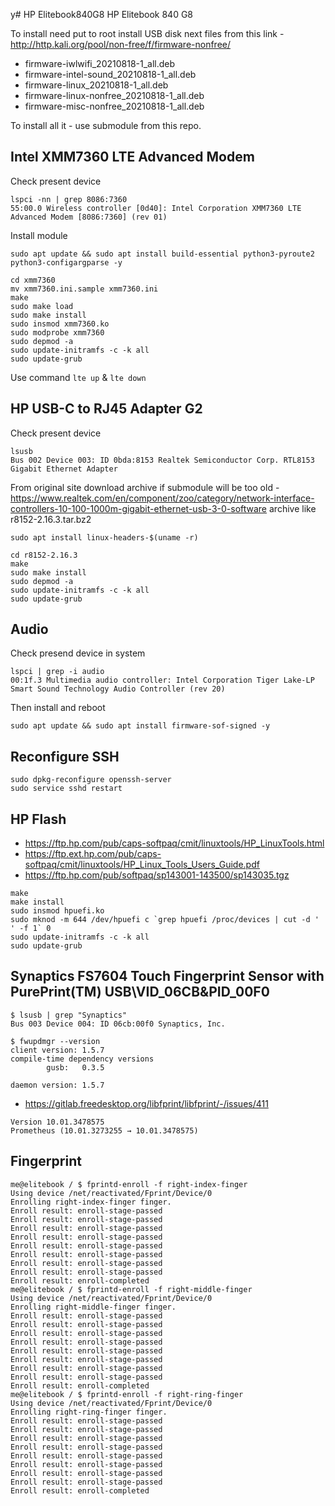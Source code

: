 y# HP Elitebook840G8
HP Elitebook 840 G8

To install need put to root install USB disk next files from this link - http://http.kali.org/pool/non-free/f/firmware-nonfree/
* firmware-iwlwifi_20210818-1_all.deb
* firmware-intel-sound_20210818-1_all.deb
* firmware-linux_20210818-1_all.deb
* firmware-linux-nonfree_20210818-1_all.deb
* firmware-misc-nonfree_20210818-1_all.deb


To install all it - use submodule from this repo.

## Intel XMM7360 LTE Advanced Modem

Check present device
```
lspci -nn | grep 8086:7360
55:00.0 Wireless controller [0d40]: Intel Corporation XMM7360 LTE Advanced Modem [8086:7360] (rev 01)
```
Install module
```
sudo apt update && sudo apt install build-essential python3-pyroute2 python3-configargparse -y

cd xmm7360
mv xmm7360.ini.sample xmm7360.ini
make
sudo make load
sudo make install
sudo insmod xmm7360.ko
sudo modprobe xmm7360
sudo depmod -a
sudo update-initramfs -c -k all
sudo update-grub
```
Use command `lte up` & `lte down`

## HP USB-C to RJ45 Adapter G2

Check present device
```
lsusb
Bus 002 Device 003: ID 0bda:8153 Realtek Semiconductor Corp. RTL8153 Gigabit Ethernet Adapter
```

From original site download archive if submodule will be too old - https://www.realtek.com/en/component/zoo/category/network-interface-controllers-10-100-1000m-gigabit-ethernet-usb-3-0-software archive like r8152-2.16.3.tar.bz2

```
sudo apt install linux-headers-$(uname -r)

cd r8152-2.16.3
make
sudo make install
sudo depmod -a
sudo update-initramfs -c -k all
sudo update-grub
```

## Audio

Check presend device in system
```
lspci | grep -i audio
00:1f.3 Multimedia audio controller: Intel Corporation Tiger Lake-LP Smart Sound Technology Audio Controller (rev 20)
```
Then install and reboot
```
sudo apt update && sudo apt install firmware-sof-signed -y
```

## Reconfigure SSH

```
sudo dpkg-reconfigure openssh-server
sudo service sshd restart
```

## HP Flash

* https://ftp.hp.com/pub/caps-softpaq/cmit/linuxtools/HP_LinuxTools.html
* https://ftp.ext.hp.com/pub/caps-softpaq/cmit/linuxtools/HP_Linux_Tools_Users_Guide.pdf
* https://ftp.hp.com/pub/softpaq/sp143001-143500/sp143035.tgz

```
make
make install
sudo insmod hpuefi.ko
sudo mknod -m 644 /dev/hpuefi c `grep hpuefi /proc/devices | cut -d ' ' -f 1` 0
sudo update-initramfs -c -k all
sudo update-grub
```

## Synaptics FS7604 Touch Fingerprint Sensor with PurePrint(TM) USB\VID_06CB&PID_00F0

```
$ lsusb | grep "Synaptics"
Bus 003 Device 004: ID 06cb:00f0 Synaptics, Inc.
```

```
$ fwupdmgr --version
client version: 1.5.7
compile-time dependency versions
        gusb:   0.3.5

daemon version: 1.5.7
```
* https://gitlab.freedesktop.org/libfprint/libfprint/-/issues/411
```
Version 10.01.3478575
Prometheus (10.01.3273255 → 10.01.3478575)
```

## Fingerprint

```
me@elitebook / $ fprintd-enroll -f right-index-finger
Using device /net/reactivated/Fprint/Device/0
Enrolling right-index-finger finger.
Enroll result: enroll-stage-passed
Enroll result: enroll-stage-passed
Enroll result: enroll-stage-passed
Enroll result: enroll-stage-passed
Enroll result: enroll-stage-passed
Enroll result: enroll-stage-passed
Enroll result: enroll-stage-passed
Enroll result: enroll-stage-passed
Enroll result: enroll-completed
me@elitebook / $ fprintd-enroll -f right-middle-finger
Using device /net/reactivated/Fprint/Device/0
Enrolling right-middle-finger finger.
Enroll result: enroll-stage-passed
Enroll result: enroll-stage-passed
Enroll result: enroll-stage-passed
Enroll result: enroll-stage-passed
Enroll result: enroll-stage-passed
Enroll result: enroll-stage-passed
Enroll result: enroll-stage-passed
Enroll result: enroll-stage-passed
Enroll result: enroll-completed
me@elitebook / $ fprintd-enroll -f right-ring-finger
Using device /net/reactivated/Fprint/Device/0
Enrolling right-ring-finger finger.
Enroll result: enroll-stage-passed
Enroll result: enroll-stage-passed
Enroll result: enroll-stage-passed
Enroll result: enroll-stage-passed
Enroll result: enroll-stage-passed
Enroll result: enroll-stage-passed
Enroll result: enroll-stage-passed
Enroll result: enroll-stage-passed
Enroll result: enroll-completed
```
